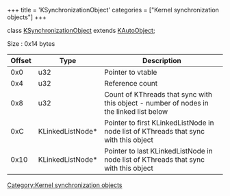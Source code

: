 +++
title = 'KSynchronizationObject'
categories = ["Kernel synchronization objects"]
+++

class [KSynchronizationObject](KSynchronizationObject "wikilink")
extends [KAutoObject](KAutoObject "wikilink");

Size : 0x14 bytes

| Offset | Type              | Description                                                                             |
|--------|-------------------|-----------------------------------------------------------------------------------------|
| 0x0    | u32               | Pointer to vtable                                                                       |
| 0x4    | u32               | Reference count                                                                         |
| 0x8    | u32               | Count of KThreads that sync with this object - number of nodes in the linked list below |
| 0xC    | KLinkedListNode\* | Pointer to first KLinkedListNode in node list of KThreads that sync with this object    |
| 0x10   | KLinkedListNode\* | Pointer to last KLinkedListNode in node list of KThreads that sync with this object     |

[Category:Kernel synchronization
objects](Category:Kernel_synchronization_objects "wikilink")
